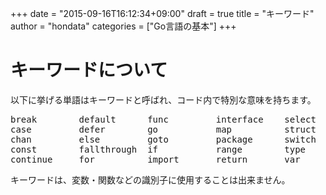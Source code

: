 +++
date = "2015-09-16T16:12:34+09:00"
draft = true
title = "キーワード"
author = "hondata"
categories = ["Go言語の基本"]
+++

# キーワードについて

以下に挙げる単語はキーワードと呼ばれ、コード内で特別な意味を持ちます。

<pre>
break        default      func         interface    select
case         defer        go           map          struct
chan         else         goto         package      switch
const        fallthrough  if           range        type
continue     for          import       return       var
</pre>

キーワードは、変数・関数などの識別子に使用することは出来ません。
